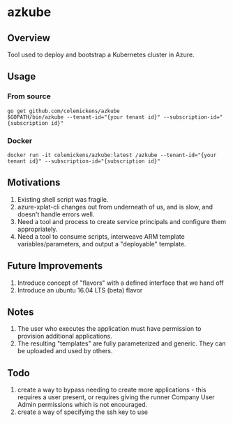 # azkube


## Overview
Tool used to deploy and bootstrap a Kubernetes cluster in Azure.


## Usage

### From source
```
go get github.com/colemickens/azkube
$GOPATH/bin/azkube --tenant-id="{your tenant id}" --subscription-id="{subscription id}"
```

### Docker
```
docker run -it colemickens/azkube:latest /azkube --tenant-id="{your tenant id}" --subscription-id="{subscription id}"
```


## Motivations
1. Existing shell script was fragile.
2. azure-xplat-cli changes out from underneath of us, and is slow, and doesn't handle errors well.
3. Need a tool and process to create service principals and configure them appropriately.
4. Need a tool to consume scripts, interweave ARM template variables/parameters, and output a "deployable" template.


## Future Improvements
1. Introduce concept of "flavors" with a defined interface that we hand off
2. Introduce an ubuntu 16.04 LTS (beta) flavor


## Notes
1. The user who executes the application must have permission to provision additional applications.
2. The resulting "templates" are fully parameterized and generic. They can be uploaded and used by others.


## Todo
1. create a way to bypass needing to create more applications - this requires a user present, or requires giving the runner Company User Admin permissions which is not encouraged.
2. create a way of specifying the ssh key to use
